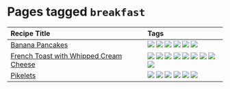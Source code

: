 # Pages tagged `breakfast`

|Recipe Title|Tags
|:---|:---|
|[Banana Pancakes](../recipes/bananapancakes.md)|[![](https://img.shields.io/badge/tag-breakfast-659a8f)](../tags/breakfast.md) [![](https://img.shields.io/badge/tag-fast-5d33f3)](../tags/fast.md) [![](https://img.shields.io/badge/tag-fried-cb29b)](../tags/fried.md) [![](https://img.shields.io/badge/tag-simple-32613c)](../tags/simple.md) [![](https://img.shields.io/badge/tag-stovetop-e5c1d4)](../tags/stovetop.md) [![](https://img.shields.io/badge/tag-vegetarian-1754e4)](../tags/vegetarian.md)|
|[French Toast with Whipped Cream Cheese](../recipes/frenchtoastwhippedcreamcheese.md)|[![](https://img.shields.io/badge/tag-amazing-8ce73b)](../tags/amazing.md) [![](https://img.shields.io/badge/tag-breakfast-659a8f)](../tags/breakfast.md) [![](https://img.shields.io/badge/tag-dairy-208450)](../tags/dairy.md) [![](https://img.shields.io/badge/tag-dessert-517a72)](../tags/dessert.md) [![](https://img.shields.io/badge/tag-fried-cb29b)](../tags/fried.md) [![](https://img.shields.io/badge/tag-large_quantity-eadebe)](../tags/large_quantity.md) [![](https://img.shields.io/badge/tag-messy-4d8aaa)](../tags/messy.md) [![](https://img.shields.io/badge/tag-mine-2b6571)](../tags/mine.md) [![](https://img.shields.io/badge/tag-vegetarian-1754e4)](../tags/vegetarian.md)|
|[Pikelets](../recipes/pikelets.md)|[![](https://img.shields.io/badge/tag-breakfast-659a8f)](../tags/breakfast.md) [![](https://img.shields.io/badge/tag-dairy-208450)](../tags/dairy.md) [![](https://img.shields.io/badge/tag-dessert-517a72)](../tags/dessert.md) [![](https://img.shields.io/badge/tag-family-d82abc)](../tags/family.md) [![](https://img.shields.io/badge/tag-fried-cb29b)](../tags/fried.md) [![](https://img.shields.io/badge/tag-vegetarian-1754e4)](../tags/vegetarian.md)|
